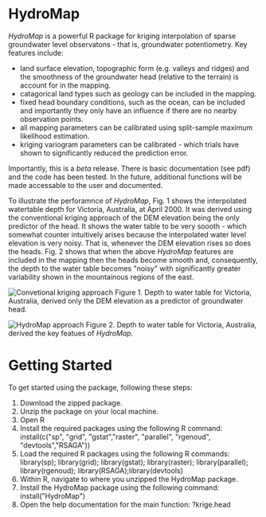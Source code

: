 # HydroMap

_HydroMap_ is a powerful R package for kriging interpolation of sparse groundwater level observatons - that is, groundwater potentiometry. Key features include:
 * land surface elevation, topographic form (e.g. valleys and ridges) and the smoothness of the groundwater head (relative to the terrain) is account for in the mapping.
 * catagorical land types such as geology can be included in the mapping.
 * fixed head boundary conditions, such as the ocean, can be included and importantly they only have an influence if there are no nearby observation points.
 * all mapping parameters can be calibrated using split-sample maximum likelihood estimation.
 * kriging variogram parameters can be calibrated - which trials have shown to significantly reduced the prediction error.

Importantly, this is a *beta* release. There is basic documentation (see pdf) and the code has been tested. In the future, additional functions will be made accessable to the user and documented.

To illustrate the perforamnce of _HydroMap_, Fig. 1 shows the interpolated watertable depth for Victoria, Australia, at April 2000. It was derived using the conventional kriging approach of the DEM elevation being the only predictor of the head. It shows the water table to be very soooth - which somewhat counter intuitively arises because the interpolated water level elevation is very noisy. That is, whenever the DEM elevation rises so does the heads. Fig. 2 shows that when the above _HydroMap_ features are included in the mapping then the heads become smooth and, consequently, the depth to the water table becomes "noisy" with significantly greater variability shown in the mountainous regions of the east.

![Convetional kriging approach](https://user-images.githubusercontent.com/8623994/44770420-57776580-abab-11e8-9b95-ff54604ba6e3.png)
Figure 1. Depth to water table for Victoria, Australia, derived only the DEM elevation as a predictor of groundwater head.

![HydroMap approach](https://user-images.githubusercontent.com/8623994/44770783-79bdb300-abac-11e8-9404-d0d7a4b4e9f4.png)
Figure 2. Depth to water table for Victoria, Australia, derived the key featues of _HydroMap_.

# Getting Started

To get started using the package, following these steps:

1. Download the zipped package.
1. Unzip the package on your local machine.
1. Open R
1. Install the required packages using the following R command: install(c("sp", "grid", "gstat","raster", "parallel", "rgenoud", "devtools","RSAGA"))
1. Load the required R packages using the following R commands: library(sp); library(grid); library(gstat); library(raster); library(parallel); library(rgenoud); library(RSAGA);library(devtools)
1. Within R, navigate to where you unzipped the HydroMap package.
1. Install the HydroMap package using the following command: install("HydroMap")
1. Open the help documentation for the main function: ?krige.head
